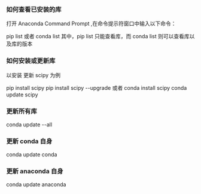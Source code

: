 ### 如何查看已安装的库
打开 Anaconda Command Prompt ,在命令提示符窗口中输入以下命令：

pip list
 或者
conda list
其中，pip list 只能查看库，而 conda list 则可以查看库以及库的版本

### 如何安装或更新库
以安装 更新 scipy 为例

pip install scipy
pip install scipy --upgrade
或者
conda install scipy
conda update scipy

### 更新所有库
conda update --all

### 更新 conda 自身
conda update conda

### 更新 anaconda 自身
conda update anaconda